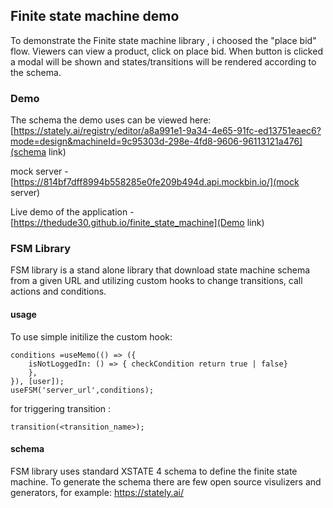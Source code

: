 ## Finite state machine demo
To demonstrate the Finite state machine library , i choosed the "place bid" flow.
Viewers can view a product, click on place bid.
When button is clicked a modal will be shown and states/transitions will be rendered according to the schema.
### Demo
The schema the demo uses can be viewed here:
[https://stately.ai/registry/editor/a8a991e1-9a34-4e65-91fc-ed13751eaec6?mode=design&machineId=9c95303d-298e-4fd8-9606-96113121a476](schema link)

mock server - [https://814bf7dff8994b558285e0fe209b494d.api.mockbin.io/](mock server)

Live demo of the application - [https://thedude30.github.io/finite_state_machine](Demo link)


### FSM Library
FSM library is a stand alone library that download state machine schema from a given URL and utilizing custom hooks to change transitions, call actions and conditions.
#### usage
To use simple initilize the custom hook:
```
conditions =useMemo(() => ({
    isNotLoggedIn: () => { checkCondition return true | false}
    },
}), [user]);
useFSM('server_url',conditions);
```

for triggering transition :
```
transition(<transition_name>);
```

#### schema
FSM library uses standard XSTATE 4 schema to define the finite state machine.
To generate the schema there are few open source visulizers and generators, for example: https://stately.ai/
